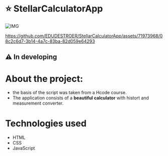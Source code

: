 # ⭐ StellarCalculatorApp

![IMG](https://media.licdn.com/dms/image/D4D2DAQGlesSc0qSdxg/profile-treasury-image-shrink_800_800/0/1707237561238?e=1707843600&v=beta&t=61buoPDpi2EGa9HkX8VwsauYfhpiyXs_drfLH7lT124)

https://github.com/EDUDESTROER/StellarCalculatorApp/assets/71973968/08c2c6d7-3b14-4a7c-83ba-82d059e64293


## ⚠️ In developing
# About the project:
- the basis of the script was taken from a Hcode course.
- The application consists of a **beautiful calculator** with histort and measurement converter.
# Technologies used
- HTML
- CSS
- JavaScript
